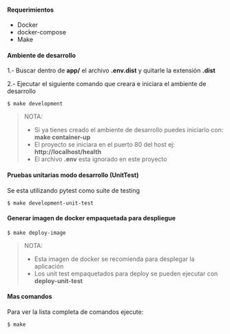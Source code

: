 #### Requerimientos

* Docker
* docker-compose
* Make

#### Ambiente de desarrollo

1.- Buscar dentro de **app/** el archivo **.env.dist** y quitarle la extensión **.dist**

2.- Ejecutar el siguiente comando que creara e iniciara el ambiente de desarrollo

~~~~
$ make development
~~~~

> NOTA:
>
> * Si ya tienes creado el ambiente de desarrollo puedes iniciarlo con: **make container-up**
> * El proyecto se iniciara en el puerto 80 del host ej: **http://localhost/health**
> * El archivo **.env** esta ignorado en este proyecto
>

#### Pruebas unitarias modo desarrollo (UnitTest)

Se esta utilizando pytest como suite de testing

~~~~
$ make development-unit-test
~~~~


#### Generar imagen de docker empaquetada para despliegue
~~~~
$ make deploy-image
~~~~

> NOTA:
>
> * Esta imagen de docker se recomienda para desplegar la aplicación
> * Los unit test empaquetados para deploy se pueden ejecutar con **deploy-unit-test**
>


#### Mas comandos

Para ver la lista completa de comandos ejecute:
~~~~
$ make
~~~~